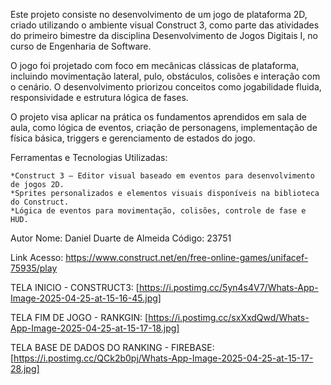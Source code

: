 Este projeto consiste no desenvolvimento de um jogo de plataforma 2D, criado utilizando o ambiente visual Construct 3, como parte das atividades do primeiro bimestre da disciplina Desenvolvimento de Jogos Digitais I, no curso de Engenharia de Software.

O jogo foi projetado com foco em mecânicas clássicas de plataforma, incluindo movimentação lateral, pulo, obstáculos, colisões e interação com o cenário. O desenvolvimento priorizou conceitos como jogabilidade fluida, responsividade e estrutura lógica de fases.

O projeto visa aplicar na prática os fundamentos aprendidos em sala de aula, como lógica de eventos, criação de personagens, implementação de física básica, triggers e gerenciamento de estados do jogo.


Ferramentas e Tecnologias Utilizadas:

	*Construct 3 – Editor visual baseado em eventos para desenvolvimento de jogos 2D.
	*Sprites personalizados e elementos visuais disponíveis na biblioteca do Construct.
	*Lógica de eventos para movimentação, colisões, controle de fase e HUD.

Autor
Nome: Daniel Duarte de Almeida
Código: 23751


Link Acesso:
https://www.construct.net/en/free-online-games/unifacef-75935/play




TELA INICIO - CONSTRUCT3:
[https://i.postimg.cc/5yn4s4V7/Whats-App-Image-2025-04-25-at-15-16-45.jpg]

TELA FIM DE JOGO - RANKGIN:
[https://i.postimg.cc/sxXxdQwd/Whats-App-Image-2025-04-25-at-15-17-18.jpg]

TELA BASE DE DADOS DO RANKING - FIREBASE:
[https://i.postimg.cc/QCk2b0pj/Whats-App-Image-2025-04-25-at-15-17-28.jpg]
